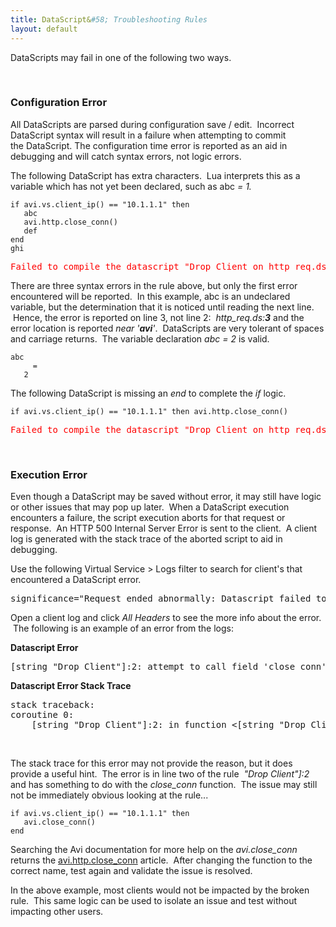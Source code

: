```yaml
---
title: DataScript&#58; Troubleshooting Rules
layout: default
---
```

DataScripts may fail in one of the following two ways.

 

### Configuration Error

All DataScripts are parsed during configuration save / edit.  Incorrect DataScript syntax will result in a failure when attempting to commit the DataScript. The configuration time error is reported as an aid in debugging and will catch syntax errors, not logic errors.

The following DataScript has extra characters.  Lua interprets this as a variable which has not yet been declared, such as abc *= 1.*

<pre><code class="language-lua">if avi.vs.client_ip() == "10.1.1.1" then
   abc
   avi.http.close_conn()
   def
end
ghi</code></pre>  

<pre class=""><span style="color: #ff0000;">Failed to compile the datascript "Drop_Client_on_http_req.ds": luac: Drop_Client_on_http_req.ds:3: '=' expected near 'avi'</span></pre> 

There are three syntax errors in the rule above, but only the first error encountered will be reported.  In this example, abc is an undeclared variable, but the determination that it is noticed until reading the next line.  Hence, the error is reported on line 3, not line 2:  *http_req.ds:**3*** and the error location is reported *near '**avi**'*.  DataScripts are very tolerant of spaces and carriage returns.  The variable declaration *abc = 2* is valid.

<pre><code class="language-lua">abc
     =
   2</code></pre>  

The following DataScript is missing an *end* to complete the *if* logic.

<pre><code class="language-lua">if avi.vs.client_ip() == "10.1.1.1" then avi.http.close_conn()</code></pre>  

<pre class=""><span style="color: #ff0000;">Failed to compile the datascript "Drop_Client_on_http_req.ds": luac: Drop_Client_on_http_req.ds:1: 'end' expected near '&lt;eof&gt;'</span></pre> 

 

### Execution Error

Even though a DataScript may be saved without error, it may still have logic or other issues that may pop up later.  When a DataScript execution encounters a failure, the script execution aborts for that request or response.  An HTTP 500 Internal Server Error is sent to the client.  A client log is generated with the stack trace of the aborted script to aid in debugging.

Use the following Virtual Service > Logs filter to search for client's that encountered a DataScript error.

<pre class="">significance="Request ended abnormally: Datascript failed to execute"</pre> 

Open a client log and click *All Headers* to see the more info about the error.  The following is an example of an error from the logs:

**Datascript Error**

<pre class="ng-binding">[string "Drop Client"]:2: attempt to call field 'close_conn' (a nil value)</pre> 

**Datascript Error Stack Trace**

<pre class="ng-binding">stack traceback:
coroutine 0:
	[string "Drop Client"]:2: in function &lt;[string "Drop Client"]:1&gt;</pre> 

 

The stack trace for this error may not provide the reason, but it does provide a useful hint.  The error is in line two of the rule  *"Drop Client"]:2* and has something to do with the *close_conn* function.  The issue may still not be immediately obvious looking at the rule...

<pre><code class="language-lua">if avi.vs.client_ip() == "10.1.1.1" then
   avi.close_conn()
end</code></pre>  

Searching the Avi documentation for more help on the *avi.close_conn* returns the <a href="/docs/16.2.2/datascript-avi-http-close_conn/">avi.http.close_conn</a> article.  After changing the function to the correct name, test again and validate the issue is resolved.

In the above example, most clients would not be impacted by the broken rule.  This same logic can be used to isolate an issue and test without impacting other users.

